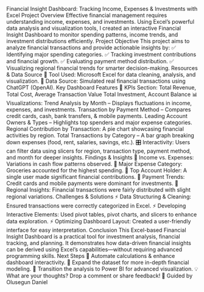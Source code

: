 Financial Insight Dashboard: Tracking Income, Expenses & Investments with Excel
Project Overview
Effective financial management requires understanding income, expenses, and investments. Using Excel’s powerful data analysis and visualization tools, I created an interactive Financial Insight Dashboard to monitor spending patterns, income trends, and investment distributions efficiently.
Project Objective
This project aims to analyze financial transactions and provide actionable insights by:
 ✅ Identifying major spending categories.
 ✅ Tracking investment contributions and financial growth.
 ✅ Evaluating payment method distribution.
 ✅ Visualizing regional financial trends for smarter decision-making.
Resources & Data Source
🔹 Tool Used: Microsoft Excel for data cleaning, analysis, and visualization.
 🔹 Data Source: Simulated real financial transactions using ChatGPT (OpenAI).
Key Dashboard Features
📌 KPIs Section:
Total Revenue, Total Cost, Average Transaction Value
Total Investment, Account Balance
📊 Visualizations:
Trend Analysis by Month – Displays fluctuations in income, expenses, and investments.
Transaction by Payment Method – Compares credit cards, cash, bank transfers, & mobile payments.
Leading Account Owners & Types – Highlights top spenders and major expense categories.
Regional Contribution by Transaction: A pie chart showcasing financial activities by region.
Total Transactions by Category – A bar graph breaking down expenses (food, rent, salaries, savings, etc.).
🎛 Interactivity:
Users can filter data using slicers for region, transaction type, payment method, and month for deeper insights.
Findings & Insights
🔹 Income vs. Expenses: Variations in cash flow patterns observed.
🔹 Major Expense Category: Groceries accounted for the highest spending.
🔹 Top Account Holder: A single user made significant financial contributions.
🔹 Payment Trends: Credit cards and mobile payments were dominant for investments.
🔹 Regional Insights: Financial transactions were fairly distributed with slight regional variations.
Challenges & Solutions
⚡ Data Structuring & Cleaning: Ensured transactions were correctly categorized in Excel.
 ⚡ Developing Interactive Elements: Used pivot tables, pivot charts, and slicers to enhance data exploration.
 ⚡ Optimizing Dashboard Layout: Created a user-friendly interface for easy interpretation.
Conclusion
This Excel-based Financial Insight Dashboard is a practical tool for investment analysis, financial tracking, and planning. It demonstrates how data-driven financial insights can be derived using Excel’s capabilities—without requiring advanced programming skills.
Next Steps
🔹 Automate calculations & enhance dashboard interactivity.
🔹 Expand the dataset for more in-depth financial modeling.
🔹 Transition the analysis to Power BI for advanced visualization.
💡 What are your thoughts? Drop a comment or share feedback! 🚀
 Guided by Olusegun Daniel
